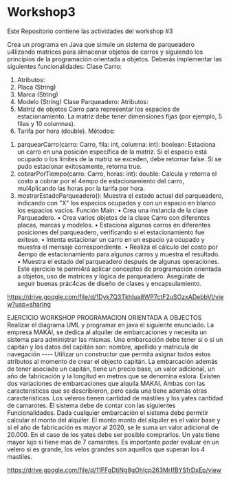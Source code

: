 # Workshop3
Este Repositorio contiene las actividades del workshop #3

Crea un programa en Java que simule un sistema de parqueadero u4lizando matrices para
almacenar objetos de carros y siguiendo los principios de la programación orientada a objetos.
Deberás implementar las siguientes funcionalidades:
Clase Carro:
1. Atributos:
2. Placa (String)
3. Marca (String)
4. Modelo (String)
Clase Parqueadero:
Atributos:
1. Matriz de objetos Carro para representar los espacios de estacionamiento. La matriz
debe tener dimensiones fijas (por ejemplo, 5 filas y 10 columnas).
2. Tarifa por hora (double).
Métodos:
1) parquearCarro(carro: Carro, fila: int, columna: int): boolean: Estaciona un carro en una
posición específica de la matriz. Si el espacio está ocupado o los límites de la matriz se
exceden, debe retornar false. Si se pudo estacionar exitosamente, retorna true.
2) cobrarPorTiempo(carro: Carro, horas: int): double: Calcula y retorna el costo a cobrar por
el 4empo de estacionamiento del carro, mul4plicando las horas por la tarifa por hora.
3) mostrarEstadoParqueadero(): Muestra el estado actual del parqueadero, indicando con
"X" los espacios ocupados y con un espacio en blanco los espacios vacíos.
Función Main:
• Crea una instancia de la clase Parqueadero.
• Crea varios objetos de la clase Carro con diferentes placas, marcas y modelos.
• Estaciona algunos carros en diferentes posiciones del parqueadero, verificando si el
estacionamiento fue exitoso.
• Intenta estacionar un carro en un espacio ya ocupado y muestra el mensaje
correspondiente.
• Realiza el cálculo del costo por 4empo de estacionamiento para algunos carros y
muestra el resultado.
• Muestra el estado del parqueadero después de algunas operaciones.
Este ejercicio te permi4rá aplicar conceptos de programación orientada a objetos, uso de
matrices y lógica de parqueadero. Asegúrate de seguir buenas prác4cas de diseño de clases y
encapsulamiento.

https://drive.google.com/file/d/1Dyk7Q3Tkhlua8WP7ctF2uSOzxADebbVI/view?usp=sharing


EJERCICIO WORKSHOP PROGRAMACION ORIENTADA A OBJECTOS
Realizar el diagrama UML y programar en java el siguiente enunciado.
La empresa MAKAI, se dedica al alquiler de embarcaciones y necesita un sistema para
administrar las mismas.
Una embarcación debe tener si o si un capitán y los datos del capitán son: nombre, apellido y
matricula de navegación ---- Utilizar un constructor que permita asignar todos estos atributos al
momento de crear el objecto capitán.
La embarcación además de tener asociado un capitán, tiene un precio base, un valor adicional,
un año de fabricación y la longitud en metros que se denomina eslora.
Existen dos variaciones de embarcaciones que alquila MAKAI. Ambas con las características que
se describieron, pero cada una tiene además otras características. Los veleros tienen cantidad
de mástiles y los yates cantidad de camarotes.
El sistema debe de contar con las siguientes Funcionalidades.
Dada cualquier embarcación el sistema debe permitir calcular el monto del alquiler. El monto
monto del alquiler es el valor base y si el año de fabricación es mayor al 2020, se le suma un
valor adicional de 20.000.
En el caso de los yates debe ser posible comprarlos. Un yate tiene mayor lujo si tiene mas de 7
camarotes.
Es importante poder evaluar en un velero si es grande, los velos grandes son aquellos que
superan los 4 mastiles.

https://drive.google.com/file/d/11FFgDtiNg8gOhIcp263MrIfBYSfrDxEp/view

